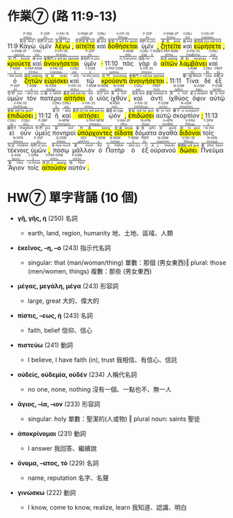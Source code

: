 # 作業⑦ (路 11:9-13)

11:9  <RUBY><ruby><ruby>Κἀγὼ<rt>我也 And I</rt></ruby><rt><a href='https://bible.fhl.net/new/s.php?N=0&k=02504&m='>κἀγώ</a></rt></ruby><rt>P-1NS</rt></RUBY>  <RUBY><ruby><ruby>ὑμῖν<rt>你們 to you</rt></ruby><rt><a href='https://bible.fhl.net/new/s.php?N=0&k=04771&m='>σύ</a></rt></ruby><rt>P-2DP</rt></RUBY>  <RUBY><ruby><ruby><mark class='verb'>λέγω</mark><rt>告訴 say</rt></ruby><rt><a href='https://bible.fhl.net/new/s.php?N=0&k=03004&m='>λέγω</a></rt></ruby><rt>V-PAI-1S</rt></RUBY> <mark class='punctuation'>,</mark>   <RUBY><ruby><ruby><mark class='verb'>αἰτεῖτε</mark><rt>你們祈求 ask</rt></ruby><rt><a href='https://bible.fhl.net/new/s.php?N=0&k=00154&m='>αἰτέω</a></rt></ruby><rt>V-PAM-2P</rt></RUBY>  <RUBY><ruby><ruby>καὶ<rt>就 and</rt></ruby><rt><a href='https://bible.fhl.net/new/s.php?N=0&k=02532&m='>καί</a></rt></ruby><rt>CONJ</rt></RUBY>  <RUBY><ruby><ruby><mark class='verb'>δοθήσεται</mark><rt>會給 it will be given</rt></ruby><rt><a href='https://bible.fhl.net/new/s.php?N=0&k=01325&m='>δίδωμι</a></rt></ruby><rt>V-FPI-3S</rt></RUBY>  <RUBY><ruby><ruby>ὑμῖν<rt>你們 to you</rt></ruby><rt><a href='https://bible.fhl.net/new/s.php?N=0&k=04771&m='>σύ</a></rt></ruby><rt>P-2DP</rt></RUBY> <mark class='punctuation'>,</mark>   <RUBY><ruby><ruby><mark class='verb'>ζητεῖτε</mark><rt>尋找 seek</rt></ruby><rt><a href='https://bible.fhl.net/new/s.php?N=0&k=02212&m='>ζητέω</a></rt></ruby><rt>V-PAM-2P</rt></RUBY>  <RUBY><ruby><ruby>καὶ<rt>就 and</rt></ruby><rt><a href='https://bible.fhl.net/new/s.php?N=0&k=02532&m='>καί</a></rt></ruby><rt>CONJ</rt></RUBY>  <RUBY><ruby><ruby><mark class='verb'>εὑρήσετε</mark><rt>會得到 you will find</rt></ruby><rt><a href='https://bible.fhl.net/new/s.php?N=0&k=02147&m='>εὑρίσκω</a></rt></ruby><rt>V-FAI-2P</rt></RUBY> <mark class='punctuation'>,</mark>   <RUBY><ruby><ruby><mark class='verb'>κρούετε</mark><rt>叩門 knock</rt></ruby><rt><a href='https://bible.fhl.net/new/s.php?N=0&k=02925&m='>κρούω</a></rt></ruby><rt>V-PAM-2P</rt></RUBY>  <RUBY><ruby><ruby>καὶ<rt>就 and</rt></ruby><rt><a href='https://bible.fhl.net/new/s.php?N=0&k=02532&m='>καί</a></rt></ruby><rt>CONJ</rt></RUBY>  <RUBY><ruby><ruby><mark class='verb'>ἀνοιγήσεται</mark><rt>會開門 it will be opened</rt></ruby><rt><a href='https://bible.fhl.net/new/s.php?N=0&k=00455&m='>ἀνοίγω</a></rt></ruby><rt>V-FPI-3S</rt></RUBY>  <RUBY><ruby><ruby>ὑμῖν<rt>為你們 to you</rt></ruby><rt><a href='https://bible.fhl.net/new/s.php?N=0&k=04771&m='>σύ</a></rt></ruby><rt>P-2DP</rt></RUBY> <mark class='punctuation'>·</mark> 11:10  <RUBY><ruby><ruby>πᾶς<rt>凡 Everyone</rt></ruby><rt><a href='https://bible.fhl.net/new/s.php?N=0&k=03956&m='>πᾶς</a></rt></ruby><rt>A-NSM</rt></RUBY>  <RUBY><ruby><ruby>γὰρ<rt>因為 for</rt></ruby><rt><a href='https://bible.fhl.net/new/s.php?N=0&k=01063&m='>γάρ</a></rt></ruby><rt>CONJ</rt></RUBY>  <RUBY><ruby><ruby>ὁ<rt>- -</rt></ruby><rt><a href='https://bible.fhl.net/new/s.php?N=0&k=03588&m='>ὀ</a></rt></ruby><rt>T-NSM</rt></RUBY>  <RUBY><ruby><ruby><mark class='ptc'>αἰτῶν</mark><rt>祈求 asking</rt></ruby><rt><a href='https://bible.fhl.net/new/s.php?N=0&k=00154&m='>αἰτέω</a></rt></ruby><rt>V-PAP-NSM</rt></RUBY>  <RUBY><ruby><ruby><mark class='verb'>λαμβάνει</mark><rt>得到 receives</rt></ruby><rt><a href='https://bible.fhl.net/new/s.php?N=0&k=02983&m='>λαμβάνω</a></rt></ruby><rt>V-PAI-3S</rt></RUBY>  <RUBY><ruby><ruby>καὶ<rt>- and</rt></ruby><rt><a href='https://bible.fhl.net/new/s.php?N=0&k=02532&m='>καί</a></rt></ruby><rt>CONJ</rt></RUBY>  <RUBY><ruby><ruby>ὁ<rt>- the [one]</rt></ruby><rt><a href='https://bible.fhl.net/new/s.php?N=0&k=03588&m='>ὀ</a></rt></ruby><rt>T-NSM</rt></RUBY>  <RUBY><ruby><ruby><mark class='ptc'>ζητῶν</mark><rt>尋找 seeking</rt></ruby><rt><a href='https://bible.fhl.net/new/s.php?N=0&k=02212&m='>ζητέω</a></rt></ruby><rt>V-PAP-NSM</rt></RUBY>  <RUBY><ruby><ruby><mark class='verb'>εὑρίσκει</mark><rt>找到 finds</rt></ruby><rt><a href='https://bible.fhl.net/new/s.php?N=0&k=02147&m='>εὑρίσκω</a></rt></ruby><rt>V-PAI-3S</rt></RUBY>  <RUBY><ruby><ruby>καὶ<rt>- and</rt></ruby><rt><a href='https://bible.fhl.net/new/s.php?N=0&k=02532&m='>καί</a></rt></ruby><rt>CONJ</rt></RUBY>  <RUBY><ruby><ruby>τῷ<rt>- to the [one]</rt></ruby><rt><a href='https://bible.fhl.net/new/s.php?N=0&k=03588&m='>ὀ</a></rt></ruby><rt>T-DSM</rt></RUBY>  <RUBY><ruby><ruby><mark class='ptc'>κρούοντι</mark><rt>叩門 knocking</rt></ruby><rt><a href='https://bible.fhl.net/new/s.php?N=0&k=02925&m='>κρούω</a></rt></ruby><rt>V-PAP-DSM</rt></RUBY>  <RUBY><ruby><ruby><mark class='verb'>ἀνοιγήσεται</mark><rt>會開門 it will be opened</rt></ruby><rt><a href='https://bible.fhl.net/new/s.php?N=0&k=00455&m='>ἀνοίγω</a></rt></ruby><rt>V-FPI-3S</rt></RUBY> <mark class='punctuation'>.</mark> 11:11  <RUBY><ruby><ruby>Τίνα<rt>哪一個 Which</rt></ruby><rt><a href='https://bible.fhl.net/new/s.php?N=0&k=05101&m='>τίς</a></rt></ruby><rt>I-ASM</rt></RUBY>  <RUBY><ruby><ruby>δὲ<rt>- now</rt></ruby><rt><a href='https://bible.fhl.net/new/s.php?N=0&k=01161&m='>δέ</a></rt></ruby><rt>CONJ</rt></RUBY>  <RUBY><ruby><ruby>ἐξ<rt>中間 of</rt></ruby><rt><a href='https://bible.fhl.net/new/s.php?N=0&k=01537&m='>ἐκ</a></rt></ruby><rt>PREP</rt></RUBY>  <RUBY><ruby><ruby>ὑμῶν<rt>你們 you</rt></ruby><rt><a href='https://bible.fhl.net/new/s.php?N=0&k=04771&m='>σύ</a></rt></ruby><rt>P-2GP</rt></RUBY>  <RUBY><ruby><ruby>τὸν<rt>- who [is]</rt></ruby><rt><a href='https://bible.fhl.net/new/s.php?N=0&k=03588&m='>ὀ</a></rt></ruby><rt>T-ASM</rt></RUBY>  <RUBY><ruby><ruby>πατέρα<rt>父親 a father</rt></ruby><rt><a href='https://bible.fhl.net/new/s.php?N=0&k=03962&m='>πατήρ</a></rt></ruby><rt>N-ASM</rt></RUBY>  <RUBY><ruby><ruby><mark class='verb'>αἰτήσει</mark><rt>要求 will ask for</rt></ruby><rt><a href='https://bible.fhl.net/new/s.php?N=0&k=00154&m='>αἰτέω</a></rt></ruby><rt>V-FAI-3S</rt></RUBY>  <RUBY><ruby><ruby>ὁ<rt>- the</rt></ruby><rt><a href='https://bible.fhl.net/new/s.php?N=0&k=03588&m='>ὀ</a></rt></ruby><rt>T-NSM</rt></RUBY>  <RUBY><ruby><ruby>υἱὸς<rt>兒子 son</rt></ruby><rt><a href='https://bible.fhl.net/new/s.php?N=0&k=05207&m='>υἱός</a></rt></ruby><rt>N-NSM</rt></RUBY>  <RUBY><ruby><ruby>ἰχθύν<rt>魚 a fish</rt></ruby><rt><a href='https://bible.fhl.net/new/s.php?N=0&k=02486&m='>ἰχθύς</a></rt></ruby><rt>N-ASM</rt></RUBY> <mark class='punctuation'>,</mark>   <RUBY><ruby><ruby>καὶ<rt>反而 and</rt></ruby><rt><a href='https://bible.fhl.net/new/s.php?N=0&k=02532&m='>καί</a></rt></ruby><rt>CONJ</rt></RUBY>  <RUBY><ruby><ruby>ἀντὶ<rt>拿當 instead of</rt></ruby><rt><a href='https://bible.fhl.net/new/s.php?N=0&k=00473&m='>ἀντί</a></rt></ruby><rt>PREP</rt></RUBY>  <RUBY><ruby><ruby>ἰχθύος<rt>魚 a fish</rt></ruby><rt><a href='https://bible.fhl.net/new/s.php?N=0&k=02486&m='>ἰχθύς</a></rt></ruby><rt>N-GSM</rt></RUBY>  <RUBY><ruby><ruby>ὄφιν<rt>蛇 a serpent</rt></ruby><rt><a href='https://bible.fhl.net/new/s.php?N=0&k=03789&m='>ὄφις</a></rt></ruby><rt>N-ASM</rt></RUBY>  <RUBY><ruby><ruby>αὐτῷ<rt>他 to him</rt></ruby><rt><a href='https://bible.fhl.net/new/s.php?N=0&k=00846&m='>αὐτός</a></rt></ruby><rt>P-DSM</rt></RUBY>  <RUBY><ruby><ruby><mark class='verb'>ἐπιδώσει</mark><rt>會給 will he give?</rt></ruby><rt><a href='https://bible.fhl.net/new/s.php?N=0&k=01929&m='>ἐπιδίδωμι</a></rt></ruby><rt>V-FAI-3S</rt></RUBY> <mark class='punctuation'>;</mark> 11:12  <RUBY><ruby><ruby>ἢ<rt>或 Or</rt></ruby><rt><a href='https://bible.fhl.net/new/s.php?N=0&k=02228&m='>ἤ</a></rt></ruby><rt>CONJ</rt></RUBY>  <RUBY><ruby><ruby>καὶ<rt>- also</rt></ruby><rt><a href='https://bible.fhl.net/new/s.php?N=0&k=02532&m='>καί</a></rt></ruby><rt>CONJ</rt></RUBY>  <RUBY><ruby><ruby><mark class='verb'>αἰτήσει</mark><rt>要求 [if] he will ask for</rt></ruby><rt><a href='https://bible.fhl.net/new/s.php?N=0&k=00154&m='>αἰτέω</a></rt></ruby><rt>V-FAI-3S</rt></RUBY>  <RUBY><ruby><ruby>ᾠόν<rt>雞蛋 an egg</rt></ruby><rt><a href='https://bible.fhl.net/new/s.php?N=0&k=05609&m='>ᾠόν</a></rt></ruby><rt>N-ASN</rt></RUBY> <mark class='punctuation'>,</mark>   <RUBY><ruby><ruby><mark class='verb'>ἐπιδώσει</mark><rt>會給 will he give</rt></ruby><rt><a href='https://bible.fhl.net/new/s.php?N=0&k=01929&m='>ἐπιδίδωμι</a></rt></ruby><rt>V-FAI-3S</rt></RUBY>  <RUBY><ruby><ruby>αὐτῷ<rt>他 to him</rt></ruby><rt><a href='https://bible.fhl.net/new/s.php?N=0&k=00846&m='>αὐτός</a></rt></ruby><rt>P-DSM</rt></RUBY>  <RUBY><ruby><ruby>σκορπίον<rt>蠍子 a scorpion?</rt></ruby><rt><a href='https://bible.fhl.net/new/s.php?N=0&k=04651&m='>σκορπίος</a></rt></ruby><rt>N-ASM</rt></RUBY> <mark class='punctuation'>;</mark> 11:13  <RUBY><ruby><ruby>εἰ<rt>雖然 If</rt></ruby><rt><a href='https://bible.fhl.net/new/s.php?N=0&k=01487&m='>εἰ</a></rt></ruby><rt>CONJ</rt></RUBY>  <RUBY><ruby><ruby>οὖν<rt>- therefore</rt></ruby><rt><a href='https://bible.fhl.net/new/s.php?N=0&k=03767&m='>οὖν</a></rt></ruby><rt>CONJ</rt></RUBY>  <RUBY><ruby><ruby>ὑμεῖς<rt>你們 you</rt></ruby><rt><a href='https://bible.fhl.net/new/s.php?N=0&k=04771&m='>σύ</a></rt></ruby><rt>P-2NP</rt></RUBY>  <RUBY><ruby><ruby>πονηροὶ<rt>惡 evil</rt></ruby><rt><a href='https://bible.fhl.net/new/s.php?N=0&k=04190&m='>πονηρός</a></rt></ruby><rt>A-NPM</rt></RUBY>  <RUBY><ruby><ruby><mark class='ptc'>ὑπάρχοντες</mark><rt>作為 being</rt></ruby><rt><a href='https://bible.fhl.net/new/s.php?N=0&k=05225&m='>ὑπάρχω</a></rt></ruby><rt>V-PAP-NPM</rt></RUBY>  <RUBY><ruby><ruby><mark class='verb'>οἴδατε</mark><rt>知道 know</rt></ruby><rt><a href='https://bible.fhl.net/new/s.php?N=0&k=01492&m='>εἴδω</a></rt></ruby><rt>V-RAI-2P</rt></RUBY>  <RUBY><ruby><ruby>δόματα<rt>東西 gifts</rt></ruby><rt><a href='https://bible.fhl.net/new/s.php?N=0&k=01390&m='>δόμα</a></rt></ruby><rt>N-APN</rt></RUBY>  <RUBY><ruby><ruby>ἀγαθὰ<rt>好 good</rt></ruby><rt><a href='https://bible.fhl.net/new/s.php?N=0&k=00018&m='>ἀγαθός</a></rt></ruby><rt>A-APN</rt></RUBY>  <RUBY><ruby><ruby><mark class='inf'>διδόναι</mark><rt>給 to give</rt></ruby><rt><a href='https://bible.fhl.net/new/s.php?N=0&k=01325&m='>δίδωμι</a></rt></ruby><rt>V-PAN</rt></RUBY>  <RUBY><ruby><ruby>τοῖς<rt>- to the</rt></ruby><rt><a href='https://bible.fhl.net/new/s.php?N=0&k=03588&m='>ὀ</a></rt></ruby><rt>T-DPN</rt></RUBY>  <RUBY><ruby><ruby>τέκνοις<rt>兒女 children</rt></ruby><rt><a href='https://bible.fhl.net/new/s.php?N=0&k=05043&m='>τέκνον</a></rt></ruby><rt>N-DPN</rt></RUBY>  <RUBY><ruby><ruby>ὑμῶν<rt>你們 of you</rt></ruby><rt><a href='https://bible.fhl.net/new/s.php?N=0&k=04771&m='>σύ</a></rt></ruby><rt>P-2GP</rt></RUBY> <mark class='punctuation'>,</mark>   <RUBY><ruby><ruby>πόσῳ<rt>多 how much</rt></ruby><rt><a href='https://bible.fhl.net/new/s.php?N=0&k=04214&m='>πόσος</a></rt></ruby><rt>Q-DSN</rt></RUBY>  <RUBY><ruby><ruby>μᾶλλον<rt>更 more</rt></ruby><rt><a href='https://bible.fhl.net/new/s.php?N=0&k=03123&m='>μᾶλλον</a></rt></ruby><rt>ADV</rt></RUBY>  <RUBY><ruby><ruby>ὁ<rt>- the</rt></ruby><rt><a href='https://bible.fhl.net/new/s.php?N=0&k=03588&m='>ὀ</a></rt></ruby><rt>T-NSM</rt></RUBY>  <RUBY><ruby><ruby>Πατὴρ<rt>父 Father</rt></ruby><rt><a href='https://bible.fhl.net/new/s.php?N=0&k=03962&m='>πατήρ</a></rt></ruby><rt>N-NSM</rt></RUBY>  <RUBY><ruby><ruby>ὁ<rt>- who [is]</rt></ruby><rt><a href='https://bible.fhl.net/new/s.php?N=0&k=03588&m='>ὀ</a></rt></ruby><rt>T-NSM</rt></RUBY>  <RUBY><ruby><ruby>ἐξ<rt>- in</rt></ruby><rt><a href='https://bible.fhl.net/new/s.php?N=0&k=01537&m='>ἐκ</a></rt></ruby><rt>PREP</rt></RUBY>  <RUBY><ruby><ruby>οὐρανοῦ<rt>天上 heaven</rt></ruby><rt><a href='https://bible.fhl.net/new/s.php?N=0&k=03772&m='>οὐρανός</a></rt></ruby><rt>N-GSM</rt></RUBY>  <RUBY><ruby><ruby><mark class='verb'>δώσει</mark><rt>會賜給 will give</rt></ruby><rt><a href='https://bible.fhl.net/new/s.php?N=0&k=01325&m='>δίδωμι</a></rt></ruby><rt>V-FAI-3S</rt></RUBY>  <RUBY><ruby><ruby>Πνεῦμα<rt>靈 [the] Spirit</rt></ruby><rt><a href='https://bible.fhl.net/new/s.php?N=0&k=04151&m='>πνεῦμα</a></rt></ruby><rt>N-ASN</rt></RUBY>  <RUBY><ruby><ruby>Ἅγιον<rt>聖 Holy</rt></ruby><rt><a href='https://bible.fhl.net/new/s.php?N=0&k=00040&m='>ἅγιος</a></rt></ruby><rt>A-ASN</rt></RUBY>  <RUBY><ruby><ruby>τοῖς<rt>- to those</rt></ruby><rt><a href='https://bible.fhl.net/new/s.php?N=0&k=03588&m='>ὀ</a></rt></ruby><rt>T-DPM</rt></RUBY>  <RUBY><ruby><ruby><mark class='ptc'>αἰτοῦσιν</mark><rt>求的人 asking</rt></ruby><rt><a href='https://bible.fhl.net/new/s.php?N=0&k=00154&m='>αἰτέω</a></rt></ruby><rt>V-PAP-DPM</rt></RUBY>  <RUBY><ruby><ruby>αὐτόν<rt>他 Him!</rt></ruby><rt><a href='https://bible.fhl.net/new/s.php?N=0&k=00846&m='>αὐτός</a></rt></ruby><rt>P-ASM</rt></RUBY> <mark class='punctuation'>.</mark><mark class='paragraph'></mark> 


<div style='page-break-after: always;'></div>


# HW⑦ 單字背誦 (10 個)

- **γῆ, γῆς, ἡ** (250) 名詞
	- earth, land, region, humanity 地、土地、區域、人類

- **ἐκεῖνος, –η, –ο** (243) 指示代名詞
	- singular: that (man/woman/thing) 單數：那個 (男女東西)‖ plural: those (men/women, things) 複數：那些 (男女東西)

- **μέγας, μεγάλη, μέγα** (243) 形容詞
	- large, great 大的、偉大的

- **πίστις, –εως, ἡ** (243) 名詞
	- faith, belief 信仰、信心

- **πιστεύω** (241) 動詞
	- I believe, I have faith (in), trust 我相信、有信心、信託

- **οὐδείς, οὐδεμία, οὐδέν** (234) 人稱代名詞
	- no one, none, nothing 沒有一個、一點也不、無一人

- **ἅγιος, –ία, –ιον** (233) 形容詞
	- singular: holy 單數：聖潔的(人或物) ‖ plural noun: saints 聖徒

- **ἀποκρίνομαι** (231) 動詞
	- I answer 我回答、繼續說

- **ὄνομα, –ατος, τό** (229) 名詞
	- name, reputation 名字、名聲

- **γινώσκω** (222) 動詞
	- I know, come to know, realize, learn 我知道、認識、明白